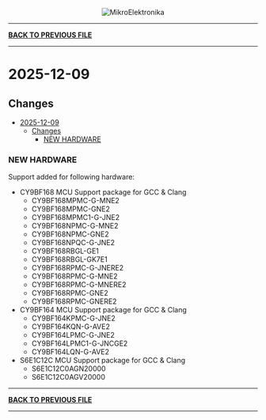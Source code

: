 <p align="center">
  <img src="http://www.mikroe.com/img/designs/beta/logo_small.png?raw=true" alt="MikroElektronika"/>
</p>

---

**[BACK TO PREVIOUS FILE](../changelog.md)**

---

# 2025-12-09

## Changes

- [2025-12-09](#2025-12-09)
  - [Changes](#changes)
    - [NEW HARDWARE](#new-hardware)

### NEW HARDWARE

Support added for following hardware:

+ CY9BF168 MCU Support package for GCC & Clang
  + CY9BF168MPMC-G-MNE2
  + CY9BF168MPMC-GNE2
  + CY9BF168MPMC1-G-JNE2
  + CY9BF168NPMC-G-MNE2
  + CY9BF168NPMC-GNE2
  + CY9BF168NPQC-G-JNE2
  + CY9BF168RBGL-GE1
  + CY9BF168RBGL-GK7E1
  + CY9BF168RPMC-G-JNERE2
  + CY9BF168RPMC-G-MNE2
  + CY9BF168RPMC-G-MNERE2
  + CY9BF168RPMC-GNE2
  + CY9BF168RPMC-GNERE2
+ CY9BF164 MCU Support package for GCC & Clang
  + CY9BF164KPMC-G-JNE2
  + CY9BF164KQN-G-AVE2
  + CY9BF164LPMC-G-JNE2
  + CY9BF164LPMC1-G-JNCGE2
  + CY9BF164LQN-G-AVE2
+ S6E1C12C MCU Support package for GCC & Clang
  + S6E1C12C0AGN20000
  + S6E1C12C0AGV20000

---

**[BACK TO PREVIOUS FILE](../changelog.md)**

---
